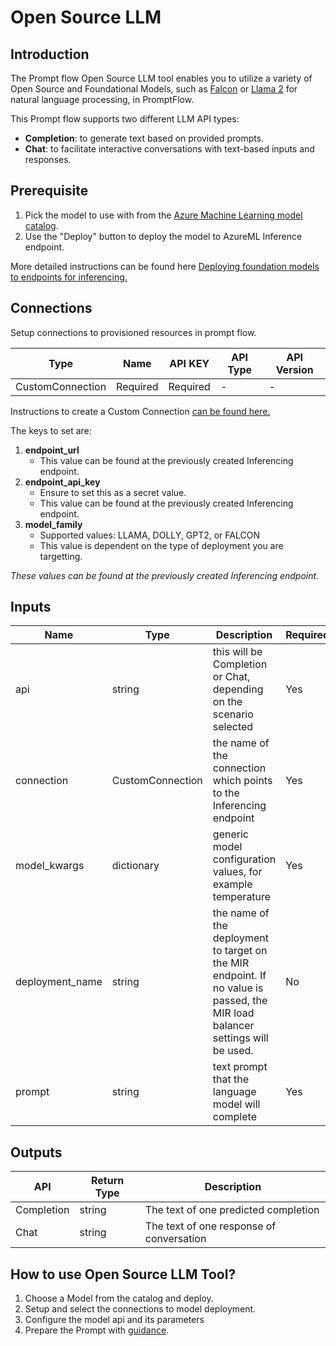 # Open Source LLM

## Introduction

The Prompt flow Open Source LLM tool enables you to utilize a variety of Open Source and Foundational Models, such as [Falcon](https://aka.ms/AAlc25c) or [Llama 2](https://aka.ms/AAlc258) for natural language processing, in PromptFlow.

This Prompt flow supports two different LLM API types:

- **Completion**: to generate text based on provided prompts.
- **Chat**: to facilitate interactive conversations with text-based inputs and responses.

## Prerequisite

1. Pick the model to use with from the [Azure Machine Learning model catalog](https://ml.azure.com/model/catalog).
2. Use the "Deploy" button to deploy the model to AzureML Inference endpoint.

More detailed instructions can be found here [Deploying foundation models to endpoints for inferencing.](https://learn.microsoft.com/en-us/azure/machine-learning/how-to-use-foundation-models?view=azureml-api-2#deploying-foundation-models-to-endpoints-for-inferencing)

## **Connections**

Setup connections to provisioned resources in prompt flow.

| Type        | Name     | API KEY  | API Type | API Version |
|-------------|----------|----------|----------|-------------|
| CustomConnection | Required | Required | -        | -           |

Instructions to create a Custom Connection [can be found here.](https://microsoft.github.io/promptflow/how-to-guides/manage-connections.html#create-a-connection)

The keys to set are:

1. **endpoint_url**
   - This value can be found at the previously created Inferencing endpoint.
2. **endpoint_api_key**
   - Ensure to set this as a secret value.
   - This value can be found at the previously created Inferencing endpoint.
3. **model_family**
   - Supported values: LLAMA, DOLLY, GPT2, or FALCON
   - This value is dependent on the type of deployment you are targetting.

*These values can be found at the previously created Inferencing endpoint.*

## Inputs

| Name                   | Type        | Description                                                                             | Required |
|------------------------|-------------|-----------------------------------------------------------------------------------------|----------|
| api | string | this will be Completion or Chat, depending on the scenario selected | Yes |
| connection | CustomConnection | the name of the connection which points to the Inferencing endpoint | Yes |
| model_kwargs | dictionary | generic model configuration values, for example temperature | Yes |
| deployment_name | string | the name of the deployment to target on the MIR endpoint. If no value is passed, the MIR load balancer settings will be used. | No |
| prompt | string | text prompt that the language model will complete | Yes |

## Outputs

| API        | Return Type | Description                              |
|------------|-------------|------------------------------------------|
| Completion | string      | The text of one predicted completion     |
| Chat       | string      | The text of one response of conversation |

## How to use Open Source LLM Tool?

1. Choose a Model from the catalog and deploy.
2. Setup and select the connections to model deployment.
3. Configure the model api and its parameters
4. Prepare the Prompt with [guidance](prompt-tool.md#how-to-write-prompt).
